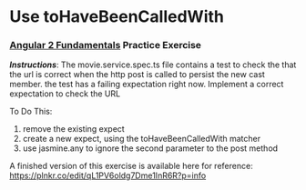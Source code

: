# Use toHaveBeenCalledWith
### [Angular 2 Fundamentals]("https://app.pluralsight.com/courses/angular2-fundamentals") Practice Exercise


**_Instructions_**: The movie.service.spec.ts file contains a test to check 
the that the url is correct when the http post is called to persist the new cast member.
the test has a failing expectation right now. Implement a correct expectation
to check the URL


To Do This:

1. remove the existing expect
2. create a new expect, using the toHaveBeenCalledWith matcher
3. use jasmine.any to ignore the second parameter to the post method


A finished version of this exercise is available here for reference: https://plnkr.co/edit/qL1PV6oldg7Dme1InR6R?p=info
